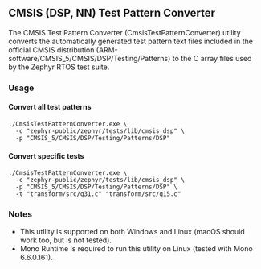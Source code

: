## CMSIS (DSP, NN) Test Pattern Converter

The CMSIS Test Pattern Converter (CmsisTestPatternConverter) utility converts the automatically generated test pattern text files included in the official CMSIS distribution (ARM-software/CMSIS_5/CMSIS/DSP/Testing/Patterns) to the C array files used by the Zephyr RTOS test suite.

### Usage

#### Convert all test patterns
```
./CmsisTestPatternConverter.exe \
  -c "zephyr-public/zephyr/tests/lib/cmsis_dsp" \
  -p "CMSIS_5/CMSIS/DSP/Testing/Patterns/DSP"
```

#### Convert specific tests
```
./CmsisTestPatternConverter.exe \
  -c "zephyr-public/zephyr/tests/lib/cmsis_dsp" \
  -p "CMSIS_5/CMSIS/DSP/Testing/Patterns/DSP" \
  -t "transform/src/q31.c" "transform/src/q15.c"
```

### Notes

- This utility is supported on both Windows and Linux (macOS should work too, but is not tested).
- Mono Runtime is required to run this utility on Linux (tested with Mono 6.6.0.161).
